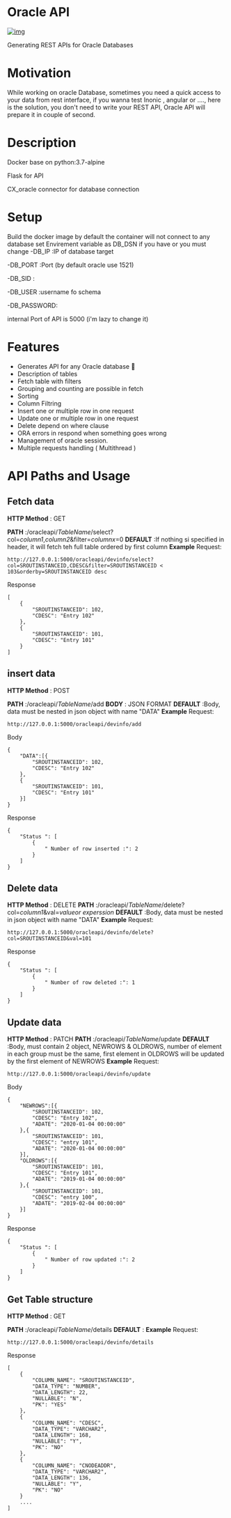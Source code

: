 # Oracle API
<a href="https://ibb.co/gDYZRY4"><img src="https://i.ibb.co/brt5Ktb/img.jpg" alt="img" border="0"></a>

Generating REST APIs for Oracle Databases

# Motivation
While working on oracle Database, sometimes you need a quick access to your data from rest interface, if you wanna test Inonic , angular or ...., here is the solution, you don't need to write your REST API, Oracle API will prepare it in couple of second.

# Description
Docker base on python:3.7-alpine

Flask for API

CX_oracle  connector for database connection


# Setup
Build the docker image
by default the container will not connect to any database
set Envirement variable as DB_DSN if you have or you must change 
-DB_IP     :IP of database target

-DB_PORT   :Port (by default oracle use 1521)

-DB_SID    :

-DB_USER   :username fo schema

-DB_PASSWORD:

internal Port of API is 5000 (i'm lazy to change it)

# Features
* Generates API for any Oracle database :pushpin:
* Description of tables
* Fetch table with filters
* Grouping and counting are possible in fetch
* Sorting
* Column Filtring
* Insert one or multiple row in one request
* Update one or multiple row in one request
* Delete depend on where clause
* ORA errors in respond when something goes wrong
* Management of oracle session.
* Multiple requests handling ( Multithread )

# API Paths and Usage
## Fetch data 

**HTTP Method**   : GET

**PATH**          :/oracleapi/*TableName*/select?col=*column1*,*column2*&filter=*columnx*=0
**DEFAULT**        :If nothing si specified in header, it will fetch teh full table ordered by first column
**Example**
Request:
```
http://127.0.0.1:5000/oracleapi/devinfo/select?col=SROUTINSTANCEID,CDESC&filter=SROUTINSTANCEID < 103&orderby=SROUTINSTANCEID desc
```
Response
```
[
    {
        "SROUTINSTANCEID": 102,
        "CDESC": "Entry 102"
    },
    {
        "SROUTINSTANCEID": 101,
        "CDESC": "Entry 101"
    }
]
```

## insert data 

**HTTP Method**   : POST

**PATH**          :/oracleapi/*TableName*/add
**BODY**        : JSON FORMAT
**DEFAULT**        :Body, data must be nested in json object with name "DATA"
**Example**
Request:
```
http://127.0.0.1:5000/oracleapi/devinfo/add
```
Body
```
{
	"DATA":[{
        "SROUTINSTANCEID": 102,
        "CDESC": "Entry 102"
    },
    {
        "SROUTINSTANCEID": 101,
        "CDESC": "Entry 101"
    }]
}
```
Response
```
{
    "Status ": [
        {
            " Number of row inserted :": 2
        }
    ]
}
```
## Delete data 

**HTTP Method**   : DELETE
**PATH**          :/oracleapi/*TableName*/delete?col=*column1*&val=*valueor experssion*
**DEFAULT**        :Body, data must be nested in json object with name "DATA"
**Example**
Request:
```
http://127.0.0.1:5000/oracleapi/devinfo/delete?col=SROUTINSTANCEID&val=101
```
Response
```
{
    "Status ": [
        {
            " Number of row deleted :": 1
        }
    ]
}
```
## Update data 

**HTTP Method**   : PATCH
**PATH**          :/oracleapi/*TableName*/update
**DEFAULT**        :Body, must contain 2 object, NEWROWS & OLDROWS, number of element in each group must be the same, first element in OLDROWS will be updated by the first element of NEWROWS
**Example**
Request:
```
http://127.0.0.1:5000/oracleapi/devinfo/update
```
Body
```
{
	"NEWROWS":[{
        "SROUTINSTANCEID": 102,
        "CDESC": "Entry 102",
        "ADATE": "2020-01-04 00:00:00"
    },{
        "SROUTINSTANCEID": 101,
        "CDESC": "entry 101",
        "ADATE": "2020-01-04 00:00:00"
    }], 
    "OLDROWS":[{
        "SROUTINSTANCEID": 101,
        "CDESC": "Entry 101",
        "ADATE": "2019-01-04 00:00:00"
    },{
        "SROUTINSTANCEID": 101,
        "CDESC": "entry 100",
        "ADATE": "2019-02-04 00:00:00"                        
    }]
}
```
Response
```
{
    "Status ": [
        {
            " Number of row updated :": 2
        }
    ]
}
```
## Get Table structure 

**HTTP Method**   : GET

**PATH**          :/oracleapi/*TableName*/details
**DEFAULT**        :
**Example**
Request:
```
http://127.0.0.1:5000/oracleapi/devinfo/details
```
Response
```
[
    {
        "COLUMN_NAME": "SROUTINSTANCEID",
        "DATA_TYPE": "NUMBER",
        "DATA_LENGTH": 22,
        "NULLABLE": "N",
        "PK": "YES"
    },
    {
        "COLUMN_NAME": "CDESC",
        "DATA_TYPE": "VARCHAR2",
        "DATA_LENGTH": 168,
        "NULLABLE": "Y",
        "PK": "NO"
    },
    {
        "COLUMN_NAME": "CNODEADDR",
        "DATA_TYPE": "VARCHAR2",
        "DATA_LENGTH": 136,
        "NULLABLE": "Y",
        "PK": "NO"
    }
    ....
]
```




